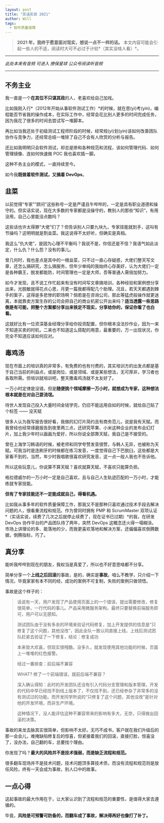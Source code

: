 ```yaml
---
layout: post
title: "实话实说 2021"
author: Will
tags: 
  - 软件质量保障
---
```


> **2021 年，我终于愿意面对现实，想说一点不一样的话。**
> 本文内容可能会引起一些人的不适，阅读时大可不必过于计较*（其实没啥人看）*。

----

*此处本来有音频*
*可进入 撩保星球 公众号阅读听音频*

----

## 不务主业

我一直是一个**在其位不只谋其政**的人，老喜欢给自己加戏。

比如我刚入行*（2012年开始从事软件测试工作）*的时候，就在思(yì)考(yín)，编程能否节省我的操作成本，在实际工作中，经常会花比别人更多的时间完成任务，因为我花了很多的时间去尝试写一堆脚本。

再比如当我还处于初级测试工程师阶段的时候，经常规(yì)划(yín)该如何改善团队协作与竞争力，还经常总结一堆除了自己不会有人欣赏的分析与报告。

还比如我明明只会软件测试，却总是掺和各种规范和流程，该如何管理代码、如何管理镜像、连如何快速做 POC 我也喜欢插一脚。

这种不务主业的模式，一直持续至今。

如今我**既做着软件测试，又搞着 DevOps**。

## 韭菜

以前觉得“专家”“顾问”这些称号一定是严谨且牛哔哔的，一定是具有职业道德和操守的。但实话实说，现在大多数的专家都是没操守的，教别人的那些“知识”，有用没用，自己心里能没点数吗？

这些话也许太得罪“大佬”们了？但告诉别人只要九块九，专家技能就到手，这叫有节操吗？这明明就是割韭菜。我这说得不太好听，但确实是真相。

我这么“仇大佬”，是因为心理不平衡吗？我说不是，你信还是不信？我语气如此淡定，什么仇？什么怨？没有的事儿。

曾几何时，我也差点是其中的一根韭菜，只不过一直心存疑惑，大佬们整天写文章，还怎么搞研究，怎么搞服务，但年少单纯的我始终心存美好，认为大佬们一定是各种霸王，脱发都能防，时间管理也一定是大师，吾等普通人需倍加努力。

如今才发现，且不说工作忙起来有没有时间写文章搞培训，各种经验和案例想分享出来，光脱敏就得花点心思，月更一篇我都得配几个助理。况且，若天天都遇到棘手的案子，这得是多悲惨的职场啊？倘若是在咨询公司，那此等猛虎般操作就更迷离，本就靠卖方案生存的公司会把自己的商业机密公开出来吗？**适当透露一些思路倒是有可能，把整个方案都分享出来铁定不现实，分享给你的，保证你看了也白看。**

这就好比有一位资深基金经理分享给你投资配置，但你根本没法抄作业，因为一来不知道买卖的时机，二来也不知道这么搭配的用意，最重要的，万一出现状况，你完全不知道应该如何应对。

## 毒鸡汤

现在市面上的培训真的非常多，有免费的也有付费的，其实培训方的出发点都是基于自己当前的利益点，或是岗位、或是领域、或是某些想法，无可厚非，学习者也各取所需。但培训就培训吧，整天撒毒鸡汤就不太友好了。

一万小时定律是没错，但是**随便挑个领域摩擦一万小时，就想成为专家，这种想法根本就是在对自己耍流氓。**

待世人发现自己投入大量时间金钱学完，仍旧不能运用自如的时候，就给自己贴了个标签 —— 没天赋

很多人认为我写报告很好看，我做的幻灯片简约且有商务范儿，说是我有天赋。而我曾经也经常琢磨报告到夜里两三点，还研究苹果、小米这种企业的发布会幻灯片，加上我少年时以画画为爱好，所以你说全部靠天赋，我自己是不接受的。

曾在上海学习韩语的时候，被老师和同学夸赞发音很赞，与韩人无异，也被称为天赋。可我当时是连刷牙的时候都在练习发音，一度觉得自己下巴脱臼，这些都是大家看不到的，当然，年少时我唱歌很喜欢研究发音，这一点一般人我也不告诉他。

所以这些玩意儿，你说算不算天赋？喜欢就算天赋，不喜欢只能算负担。

格拉德威尔的一万小时一定是自己喜欢，且与自己人生轨迹匹配的一万小时，才能练就专家技能。

**但有了专家技能还不一定能成就自己，得看机遇。**

比如我从事多年的软件质量保障工作，那我又不是那种只喜欢通过技术手段去解决问题的人，很看重流程和规范。作为曾同时拥有 PMP 和 ScrumMaster 双项认证*（实话实说，续费了几次之后就停止续费了，现在证书已过期）*的我，在研发 DevOps 协作平台的产品团队待了两年，突然 DevOps 这概念还火得一塌糊涂。市场上讲理论的多、能落地的少，而我更喜欢落地和解决方案，还偏偏喜欢倒腾数据，倒腾指标，巧了。

## 真分享

能听我哔哔到现在的朋友，我权当是真爱了，所以也不好意思啥都不分享。

简单分享一个**上线之后回滚**的事故，是的，确实是**事故**。咱么不教学，只介绍一下情况，毕竟家家有本不同的经，成功的案例不可复制，失败的案例只做领悟。

事故是这个样子的：

> 话说有一天，用户发现了产品使用页面上的一个错误，提出需要修改，修复很简单，一行代码的事儿。产品采用微服务架构，最终只要替换前端服务即可，用户可以无感知。
>
> 测试团队由于没有多余的环境来验证代码修复，加上开发提供的信息是“只修复了这个问题，其他没改”，因此全队一致认同直接上线，上线后测试团队赶紧去验证了一下修复，结论：修复成功
> 
> 本来皆大欢喜，但现实很残酷，没多久，就发现使用其他功能的时候，页面上一堆堆的红色报警。
>
> 经过一番排查：前后端不兼容
> 
> WHAT? 修了一个前端错误，就前后端不兼容？
> 
> 深入确认得知：此时的开发团队还没有引入代码分支管理和版本管理，开发的代码中早已经找不到线上版本了，不仅找不到，还已经参杂了非常多的没有测试过的功能。而开发同学所说的“只修复了这个问题，其他没改”是针对他的开发环境，而非生产环境。
>
> 这种情况下，没人能评估这种不兼容带来的影响有多大，无奈，只得做出回滚的决策。

事故的来龙去脉其实很简单，但影响不太好。无巧不成书，客户就在我们升级后的那一会会儿，难掩缺陷修复后的惊喜，但紧接着我们的回滚，直接打脸，惊喜没了，没办法，自己翻的车，总要找个理由。

你发现了吗？**最大的风险并不是技术强弱，而是缺乏流程和规范。**

很多翻车现场并不是技术问题，技术问题顶多算技术债，而没有流程和规范则是放任风险，终有一天会成为事故，别人口中的故事。

## 一点心得

这起事故的最大作用在于，让大家认识到了流程和规范的重要性，是值得大家去遵循的。

毕竟，**风险是可预警可防备的，而翻车成了事故，解决得再好也像打了补丁。**

